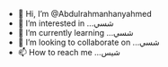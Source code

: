 - 👋 Hi, I’m @Abdulrahmanhanyahmed
- 👀 I’m interested in ...شسي
- 🌱 I’m currently learning ...شسي
- 💞️ I’m looking to collaborate on ...شسي
- 📫 How to reach me ...شيس

<!---
Abdulrahmanhanyahmed/Abdulrahmanhanyahmed is a ✨ special ✨ repository because its `README.md` (this file) appears on your GitHub profile.
You can click the Preview link to take a look at your changes.
--->
